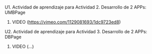U1. Actividad de aprendizaje para Actividad 2. Desarrollo de 2 APPs: UMBPage
1. VIDEO (https://vimeo.com/1129081693/1dc9723ed8)

U2. Actividad de aprendizaje para Actividad 3. Desarrollo de 2 APPs: DBPage
1. VIDEO (...)

